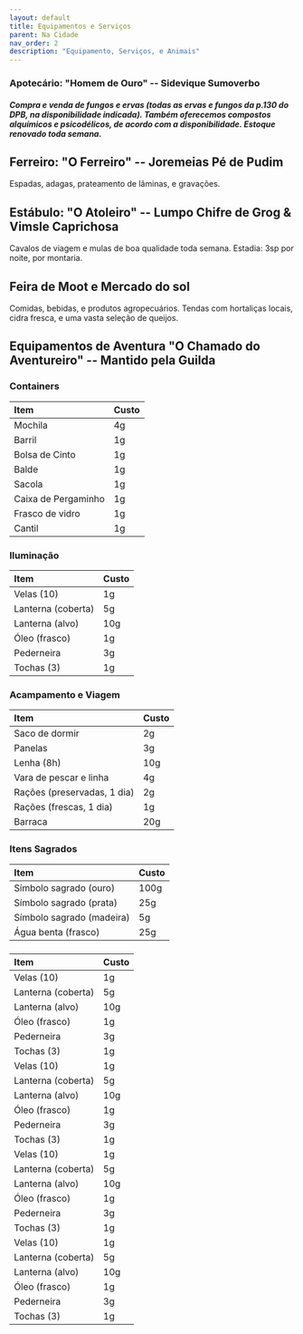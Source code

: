 ```yaml
---
layout: default
title: Equipamentos e Serviços
parent: Na Cidade
nav_order: 2
description: "Equipamento, Serviços, e Animais"
---
```


### Apotecário: "Homem de Ouro" -- Sidevique Sumoverbo

##### Compra e venda de fungos e ervas (todas as ervas e fungos da p.130 do DPB, na disponibilidade indicada). Também oferecemos compostos alquímicos e psicodélicos, de acordo com a disponibilidade. Estoque renovado toda semana.

## Ferreiro: "O Ferreiro" -- Joremeias Pé de Pudim

Espadas, adagas, prateamento de lâminas, e gravações.

## Estábulo: "O Atoleiro" -- Lumpo Chifre de Grog & Vimsle Caprichosa

Cavalos de viagem e mulas de boa qualidade toda semana. Estadia: 3sp por noite, por montaria.

## Feira de Moot e Mercado do sol

Comidas, bebidas, e produtos agropecuários. Tendas com hortaliças locais, cidra fresca, e uma vasta seleção de queijos.

## Equipamentos de Aventura "O Chamado do Aventureiro" -- Mantido pela Guilda

### Containers

| Item | Custo | 
| :--- | :--- |
| Mochila | 4g |
| Barril | 1g |
| Bolsa de Cinto | 1g |
| Balde | 1g |
| Sacola | 1g |
| Caixa de Pergaminho | 1g |
| Frasco de vidro | 1g |
| Cantil | 1g |

### Iluminação

| Item | Custo | 
| :--- | :--- |
| Velas (10) | 1g |
| Lanterna (coberta) | 5g |
| Lanterna (alvo) | 10g |
| Óleo (frasco) | 1g |
| Pederneira | 3g |
| Tochas (3) | 1g |

### Acampamento e Viagem

| Item | Custo | 
| :--- | :--- |
| Saco de dormir | 2g |
| Panelas | 3g |
| Lenha (8h) | 10g |
| Vara de pescar e linha | 4g |
| Rações (preservadas, 1 dia) | 2g |
| Rações (frescas, 1 dia) | 1g |
| Barraca | 20g ||

### Itens Sagrados

| Item | Custo | 
| :--- | :--- |
| Símbolo sagrado (ouro) | 100g |
| Símbolo sagrado (prata) | 25g |
| Símbolo sagrado (madeira) | 5g |
| Água benta (frasco) | 25g |

### 

| Item | Custo | 
| :--- | :--- |
| Velas (10) | 1g |
| Lanterna (coberta) | 5g |
| Lanterna (alvo) | 10g |
| Óleo (frasco) | 1g |
| Pederneira | 3g |
| Tochas (3) | 1g |
| Velas (10) | 1g |
| Lanterna (coberta) | 5g |
| Lanterna (alvo) | 10g |
| Óleo (frasco) | 1g |
| Pederneira | 3g |
| Tochas (3) | 1g |
| Velas (10) | 1g |
| Lanterna (coberta) | 5g |
| Lanterna (alvo) | 10g |
| Óleo (frasco) | 1g |
| Pederneira | 3g |
| Tochas (3) | 1g |
| Velas (10) | 1g |
| Lanterna (coberta) | 5g |
| Lanterna (alvo) | 10g |
| Óleo (frasco) | 1g |
| Pederneira | 3g |
| Tochas (3) | 1g |

